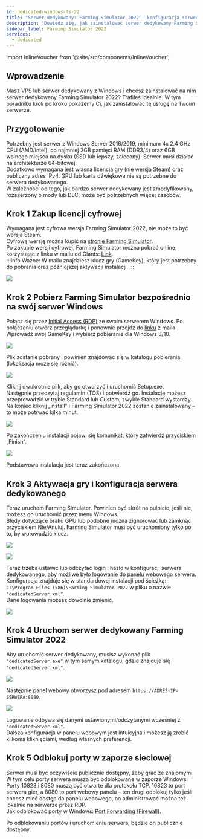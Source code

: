 ```yaml
---
id: dedicated-windows-fs-22
title: "Serwer dedykowany: Farming Simulator 2022 – konfiguracja serwera dedykowanego na Windows"
description: "Dowiedz się, jak zainstalować serwer dedykowany Farming Simulator 2022 na swoim VPS lub serwerze dedykowanym z Windows → Sprawdź teraz"
sidebar_label: Farming Simulator 2022
services:
  - dedicated
---
```


import InlineVoucher from '@site/src/components/InlineVoucher';

## Wprowadzenie

Masz VPS lub serwer dedykowany z Windows i chcesz zainstalować na nim serwer dedykowany Farming Simulator 2022? Trafiłeś idealnie. W tym poradniku krok po kroku pokażemy Ci, jak zainstalować tę usługę na Twoim serwerze.

<InlineVoucher />

## Przygotowanie
Potrzebny jest serwer z Windows Server 2016/2019, minimum 4x 2.4 GHz CPU (AMD/Intel), co najmniej 2GB pamięci RAM (DDR3/4) oraz 6GB wolnego miejsca na dysku (SSD lub lepszy, zalecany). Serwer musi działać na architekturze 64-bitowej.  
Dodatkowo wymagana jest własna licencja gry (nie wersja Steam) oraz publiczny adres IPv4. GPU lub karta dźwiękowa nie są potrzebne do serwera dedykowanego.  
W zależności od tego, jak bardzo serwer dedykowany jest zmodyfikowany, rozszerzony o mody lub DLC, może być potrzebnych więcej zasobów. 

## Krok 1 Zakup licencji cyfrowej

Wymagana jest cyfrowa wersja Farming Simulator 2022, nie może to być wersja Steam.  
Cyfrową wersję można kupić na [stronie Farming Simulator](https://www.farming-simulator.com/buy-now.php?lang=de&country=de&platform=pcdigital).  
Po zakupie wersji cyfrowej, Farming Simulator można pobrać online, korzystając z linku w mailu od Giants: [Link](https://eshop.giants-software.com/downloads.php).  
:::info
Ważne: W mailu znajdziesz klucz gry (GameKey), który jest potrzebny do pobrania oraz późniejszej aktywacji instalacji. 
:::

![](https://screensaver01.zap-hosting.com/index.php/s/MXkbf8pNSYJAmGt/preview)

## Krok 2 Pobierz Farming Simulator bezpośrednio na swój serwer Windows

Połącz się przez [Initial Access (RDP)](vserver-windows-userdp.md) ze swoim serwerem Windows. Po połączeniu otwórz przeglądarkę i ponownie przejdź do [linku](https://eshop.giants-software.com/downloads.php) z maila. Wprowadź swój GameKey i wybierz pobieranie dla Windows 8/10.

![](https://screensaver01.zap-hosting.com/index.php/s/wDa758WS8aKDBwE/preview)

Plik zostanie pobrany i powinien znajdować się w katalogu pobierania (lokalizacja może się różnić).

![](https://screensaver01.zap-hosting.com/index.php/s/3KZ9wstGSz6JTke/preview)

Kliknij dwukrotnie plik, aby go otworzyć i uruchomić Setup.exe.  
Następnie przeczytaj regulamin (TOS) i potwierdź go. Instalację możesz przeprowadzić w trybie Standard lub Custom, zwykle Standard wystarczy.  
Na koniec kliknij „install” i Farming Simulator 2022 zostanie zainstalowany – to może potrwać kilka minut.

![](https://screensaver01.zap-hosting.com/index.php/s/A4daMGF35a6aCj4/preview)

Po zakończeniu instalacji pojawi się komunikat, który zatwierdź przyciskiem „Finish”.

![](https://screensaver01.zap-hosting.com/index.php/s/EWcaeSD8HacP8je/preview)

Podstawowa instalacja jest teraz zakończona.

## Krok 3 Aktywacja gry i konfiguracja serwera dedykowanego

Teraz uruchom Farming Simulator. Powinien być skrót na pulpicie, jeśli nie, możesz go uruchomić przez menu Windows.  
Błędy dotyczące braku GPU lub podobne można zignorować lub zamknąć przyciskiem Nie/Anuluj. Farming Simulator musi być uruchomiony tylko po to, by wprowadzić klucz.

![](https://screensaver01.zap-hosting.com/index.php/s/5FcRkkxajWFN6D5/preview)

![](https://screensaver01.zap-hosting.com/index.php/s/FXzNNeaBzAP794w/preview)

Teraz trzeba ustawić lub odczytać login i hasło w konfiguracji serwera dedykowanego, aby możliwe było logowanie do panelu webowego serwera.  
Konfiguracja znajduje się w standardowej instalacji pod ścieżką:  
`C:\Program Files (x86)\Farming Simulator 2022` w pliku o nazwie `"dedicatedServer.xml"`.  
Dane logowania możesz dowolnie zmienić.

![](https://screensaver01.zap-hosting.com/index.php/s/LHkeCNSnEtE5Rd8/preview)

## Krok 4 Uruchom serwer dedykowany Farming Simulator 2022

Aby uruchomić serwer dedykowany, musisz wykonać plik `"dedicatedServer.exe"` w tym samym katalogu, gdzie znajduje się `"dedicatedServer.xml"`.

![](https://screensaver01.zap-hosting.com/index.php/s/43ZYGoNiE7npxDz/preview)

Następnie panel webowy otworzysz pod adresem `https://ADRES-IP-SERWERA:8080`.

![](https://screensaver01.zap-hosting.com/index.php/s/RbfZFQZkRSX4okr/preview)

Logowanie odbywa się danymi ustawionymi/odczytanymi wcześniej z `"dedicatedServer.xml"`.  
Dalsza konfiguracja w panelu webowym jest intuicyjna i możesz ją zrobić kilkoma kliknięciami, według własnych preferencji.

## Krok 5 Odblokuj porty w zaporze sieciowej

Serwer musi być oczywiście publicznie dostępny, żeby grać ze znajomymi. W tym celu porty serwera muszą być odblokowane w zaporze Windows.  
Porty 10823 i 8080 muszą być otwarte dla protokołu TCP. 10823 to port serwera gier, a 8080 to port webowy panelu – ten drugi odblokuj tylko jeśli chcesz mieć dostęp do panelu webowego, bo administrować można też lokalnie na serwerze przez RDP.  
Jak odblokować porty w Windows: [Port Forwarding (Firewall)](vserver-windows-port.md).

Po odblokowaniu portów i uruchomieniu serwera, będzie on publicznie dostępny.

<InlineVoucher />